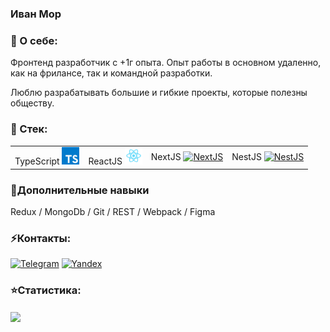 ### Иван Мор<br/>

### 📜 О себе:
<p>Фронтенд разработчик с +1г опыта. Опыт работы в основном удаленно, как на фрилансе, так и командной разработки.</p>
<p>Люблю разрабатывать большие и гибкие проекты, которые полезны обществу.</p>

### 🦾 Стек:
<table>
    <tbody>
        <tr>
            <td>TypeScript  <a href="#"><img alt="TypeScript" title="TypeScript" height="28px"
                        src="https://raw.githubusercontent.com/github/explore/80688e429a7d4ef2fca1e82350fe8e3517d3494d/topics/typescript/typescript.png" /></a>
            </td>
            <td>ReactJS <a href="#"><img alt="React" title="React" height="28px"
                        src="https://raw.githubusercontent.com/github/explore/80688e429a7d4ef2fca1e82350fe8e3517d3494d/topics/react/react.png" /></a>
            </td>
            <td>NextJS <a href="#"><img alt="NextJS" title="NextJS" height="28px" src="https://camo.githubusercontent.com/92ec9eb7eeab7db4f5919e3205918918c42e6772562afb4112a2909c1aaaa875/68747470733a2f2f6173736574732e76657263656c2e636f6d2f696d6167652f75706c6f61642f76313630373535343338352f7265706f7369746f726965732f6e6578742d6a732f6e6578742d6c6f676f2e706e67" /></a>
            </td>
             <td>NestJS <a href="#"><img alt="NestJS" title="NestJS" height="28px" src="https://camo.githubusercontent.com/5f54c0817521724a2deae8dedf0c280a589fd0aa9bffd7f19fa6254bb52e996a/68747470733a2f2f6e6573746a732e636f6d2f696d672f6c6f676f2d736d616c6c2e737667" /></a>
            </td>
        </tr>
    </tbody>
</table>

### 🌠Дополнительные навыки<br/>

Redux / MongoDb / Git / REST / Webpack / Figma

### ⚡Контакты:
[![Telegram](https://img.shields.io/static/v1?label=&message=Telegram&color=0E7FBF&&&style=flat&logo=telegram&logoColor=white)](https://t.me/voksrom)
[![Yandex](https://img.shields.io/static/v1?label=Yandex&labelColor=ffcc00&message=vania.morskov@yandex.ru&color=555555&style=flat&logo=Mail.Ru&logoColor=black)](mailto:vania.morskov@yandex.ru)

### ⭐Статистика:

<a href="https://github.com/romanmusin">
  <img align="center" src="https://github-readme-stats.vercel.app/api/top-langs/?username=bobogok&theme=github_dark&layout=compact&hide_title=true" />
</a>

<!--
**Bobogok/bobogok** is a ✨ _special_ ✨ repository because its `README.md` (this file) appears on your GitHub profile.

Here are some ideas to get you started:

- 🔭 I’m currently working on ...
- 🌱 I’m currently learning ...
- 👯 I’m looking to collaborate on ...
- 🤔 I’m looking for help with ...
- 💬 Ask me about ...
- 📫 How to reach me: ...
- 😄 Pronouns: ...
- ⚡ Fun fact: ...
-->
